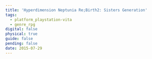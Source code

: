 ```yaml
---
title: 'Hyperdimension Neptunia Re;Birth2: Sisters Generation'
tags:
  - platform_playstation-vita
  - genre_rpg
digital: false
physical: true
guide: false
pending: false
date: 2015-07-29
---
```

